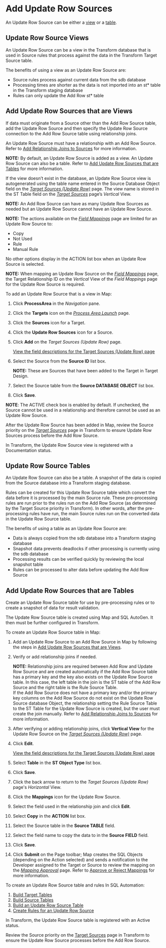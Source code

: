 # Add Update Row Sources

An Update Row Source can be either a [view](#Update_Row_Source_Views) or
a [table](#Update_Row_Source_Tables).

## <span id="Update_Row_Source_Views"></span>Update Row Source Views

An Update Row Source can be a view in the Transform database that is
used in Source rules that process against the data in the Transform
Target Source table.

The benefits of using a view as an Update Row Source are:

  - Source rules process against current data from the sdb database
  - Processing times are shorter as the data is not imported into an
    st\* table in the Transform staging database
  - Rules can only update the Add Row st\*
table

## <span id="Add_Update_Row_Sources_that_are_Views"></span>Add Update Row Sources that are Views

If data must originate from a Source other than the Add Row Source
table, add the Update Row Source and then specify the Update Row Source
connection to the Add Row Source table using relationship joins.

An Update Row Source must have a relationship with an Add Row Source.
Refer to [Add Relationship Joins to
Sources](Add_Relationship_Joins_to_Source.htm) for more information.

**NOTE:** By default, an Update Row Source is added as a view. An Update
Row Source can also be a table. Refer to [Add Update Row Sources that
are Tables](#Add_Update_Row_Sources_that_are_Tables) for more
information.

If the view doesn’t exist in the database, an Update Row Source view is
autogenerated using the table name entered in the Source Database Object
field on the *[Target Sources (Update
Row)](../Page_Desc/Target_Sources_Update_Row.htm)* page. The view name
is stored in the ST Table field on the *[Target
Sources](../Page_Desc/Target_Sources_H_Map.htm#Target_Sources_V)* page’s
*Vertical* View.

<span style="font-weight: bold;">NOTE:</span> An Add Row Source can have
as many Update Row Sources as needed but an Update Row Source cannot
have an Update Row Source.

<span style="font-weight: bold;">NOTE:</span> The actions available on
the <span style="font-style: italic;">[Field
Mappings](../Page_Desc/Field_Mappings_H.htm)</span> page are limited for
an Update Row Source to:

  - Copy
  - Not Used
  - Rule
  - Manual Rule

No other options display in the ACTION list box when an Update Row
Source is selected.

<span style="font-weight: bold;">NOTE:</span> When mapping an Update Row
Source on the <span style="font-style: italic;">[Field
Mappings](../Page_Desc/Field_Mappings_H.htm)</span> page, the Target
Relationship ID on the <span style="font-style: italic;">Vertical</span>
View of the <span style="font-style: italic;">Field Mappings</span> page
for the Update Row Source is required.

To add an Update Row Source that is a view in Map:

1.  Click <span style="font-weight: bold;">ProcessArea</span> in the
    *Navigation* pane.

2.  Click the <span style="font-weight: bold;">Targets</span> icon on
    the *[Process Area
    Launch](../Page_Desc/Process_Area_Launch_map.htm)* page.

3.  Click the <span style="font-weight: bold;">Sources</span> icon for a
    Target.

4.  Click the <span style="font-weight: bold;">Update Row Sources</span>
    icon for a Source.

5.  Click <span style="font-weight: bold;">Add</span> on the
    <span style="font-style: italic;">Target Sources (Update Row)</span>
    page.
    
    [View the field descriptions for the Target Sources (Update Row)
    page](../Page_Desc/Target_Sources_Update_Row.htm)

6.  Select the Source from the <span style="font-weight: bold;">Source
    ID</span> list box.
    
    **NOTE:** These are Sources that have been added to the Target in
    Target Design.

7.  Select the Source table from the<span style="font-weight: bold;">
    Source DATABASE OBJECT</span> list box.

8.  Click <span style="font-weight: bold;">Save</span>.

<span style="font-weight: bold;">NOTE</span>: The ACTIVE check box is
enabled by default. If unchecked, the Source cannot be used in a
relationship and therefore cannot be used as an Update Row Source.

After the Update Row Source has been added in Map, review the Source
priority on the <span style="font-style: italic;">[Target
Sources](../../Transform/Page_Desc/Target_Sources_H.htm)</span> page in
Transform to ensure Update Row Sources process before the Add Row
Source.

In Transform, the Update Row Source view is registered with a
Documentation status.

## <span id="Update_Row_Source_Tables"></span>Update Row Source Tables

An Update Row Source can also be a table. A snapshot of the data is
copied from the Source database into a Transform staging database.

Rules can be created for this Update Row Source table which convert the
data before it is processed by the main Source rule. These
pre-processing rules are run prior to the rules run on the Add Row
Source (as determined by the Target Source priority in Transform). In
other words, after the pre-processing rules have run, the main Source
rules run on the converted data in the Update Row Source table.

The benefits of using a table as an Update Row Source are:

  - Data is always copied from the sdb database into a Transform staging
    database
  - Snapshot data prevents deadlocks if other processing is currently
    using the sdb database
  - Processing results can be verified quickly by reviewing the local
    snapshot table
  - Rules can be processed to alter data before updating the Add Row
    Source

## <span id="Add_Update_Row_Sources_that_are_Tables"></span>Add Update Row Sources that are Tables

Create an Update Row Source table for use by pre-processing rules or to
create a snapshot of data for result validation.

The Update Row Source table is created using Map and SQL AutoGen. It
then must be further configured in Transform.

To create an Update Row Source table in Map:

1.  Add an Update Row Source to an Add Row Source in Map by following
    the steps in [Add Update Row Sources that are
    Views](#Add_Update_Row_Sources_that_are_Views).

2.  Verify or add relationship joins if needed.
    
    **NOTE:** Relationship joins are required between Add Row and Update
    Row Source and are created automatically if the Add Row Source table
    has a primary key and the key also exists on the Update Row Source
    table. In this case, the left table in the join is the ST table of
    the Add Row Source and the right table is the Rule Source Table.  
    If the Add Row Source does not have a primary key and/or the primary
    key columns on the Add Row Source do not exist on the Update Row
    Source database Object, the relationship setting the Rule Source
    Table to the ST Table for the Update Row Source is created, but the
    user must create the join manually. Refer to [Add Relationship Joins
    to Sources](Add_Relationship_Joins_to_Source.htm) for more
    information.

3.  After verifying or adding relationship joins, click
    <span lang="EN" style="font-weight: bold;">Vertical View</span> for
    the Update Row Source on the
    <span lang="EN" style="font-style: italic;">[Target Sources (Update
    Row)](../Page_Desc/Target_Sources_Update_Row.htm)</span> page.

4.  Click <span lang="EN" style="font-weight: bold;">Edit</span>.
    
    <span lang="EN">[View the field descriptions for the Target Sources
    (Update Row)
    page](../Page_Desc/Target_Sources_Update_Row.htm)</span>

5.  Select <span lang="EN" style="font-weight: bold;">Table</span> in
    the <span lang="EN" style="font-weight: bold;">ST Object Type</span>
    list box.

6.  Click <span lang="EN" style="font-weight: bold;">Save</span>.

7.  Click the back arrow to return to the
    <span lang="EN" style="font-style: italic;">Target Sources (Update
    Row)</span> page's
    <span lang="EN" style="font-style: italic;">Horizontal</span> View.

8.  Click the <span lang="EN" style="font-weight: bold;">Mappings</span>
    icon for the Update Row Source.

9.  Select the field used in the relationship join and click
    <span lang="EN" style="font-weight: bold;">Edit</span>.

10. Select <span lang="EN" style="font-weight: bold;">Copy</span> in the
    <span lang="EN" style="font-weight: bold;">ACTION</span> list box.

11. Select the Source table in the
    <span lang="EN" style="font-weight: bold;">Source TABLE</span>
    field.

12. Select the field name to copy the data to in the
    <span lang="EN" style="font-weight: bold;">Source FIELD</span>
    field.

13. Click <span lang="EN" style="font-weight: bold;">Save</span>.

14. Click **Submit** on the Page toolbar; Map creates the SQL Objects
    (depending on the Action selected) and sends a notification to the
    Developer assigned to the Target or Source to review the mapping on
    the *[Mapping Approval](../Page_Desc/Mapping_Approval_H.htm)* page.
    Refer to [Approve or Reject
    Mappings](Approve_or_Reject_Mappings.htm) for more information.

To create an Update Row Source table and rules In SQL Automation:

1.  [Build Target
    Tables](../../SQL_AutoGen/Use_Cases/Build_Target_Tables.htm)
2.  [Build Source
    Tables](../../SQL_AutoGen/Use_Cases/Build_Source_Tables.htm)
3.  [Build an Update Row Source
    Table](../../SQL_AutoGen/Use_Cases/Build_an_Update_Row_Source_Table.htm)
4.  [Create Rules for an Update Row
    Source](../../SQL_AutoGen/Use_Cases/Create_Rules_for_an_Update_Row_Source.htm)

In Transform, the Update Row Source table is registered with an Active
status.

Review the Source priority on the [Target
Sources](../../Transform/Page_Desc/Target_Sources_H.htm) page in
Transform to ensure the Update Row Source processes before the Add Row
Source.
